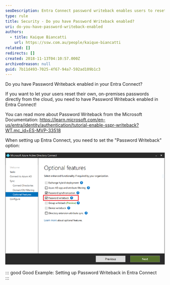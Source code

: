 ```yaml
---
seoDescription: Entra Connect password writeback enables users to reset on-premises passwords from the cloud.
type: rule
title: Security - Do you have Password Writeback enabled?
uri: do-you-have-password-writeback-enabled
authors:
  - title: Kaique Biancatti
    url: https://ssw.com.au/people/kaique-biancatti
related: []
redirects: []
created: 2018-11-13T04:10:57.000Z
archivedreason: null
guid: 7b11d493-7025-4f67-94a7-592ad109b1c3
---
```


Do you have Password Writeback enabled in your Entra Connect?

<!--endintro-->

If you want to let your users reset their own, on-premises passwords directly from the cloud, you need to have Password Writeback enabled in Entra Connect!

You can read more about Password Writeback from the Microsoft Documentation: <https://learn.microsoft.com/en-us/entra/identity/authentication/tutorial-enable-sspr-writeback?WT.mc_id=ES-MVP-33518>

When setting up Entra Connect, you need to set the "Password Writeback" option:

![](enablepasswordwriteback.png)

::: good
Good Example: Setting up Password Writeback in Entra Connect  
:::
